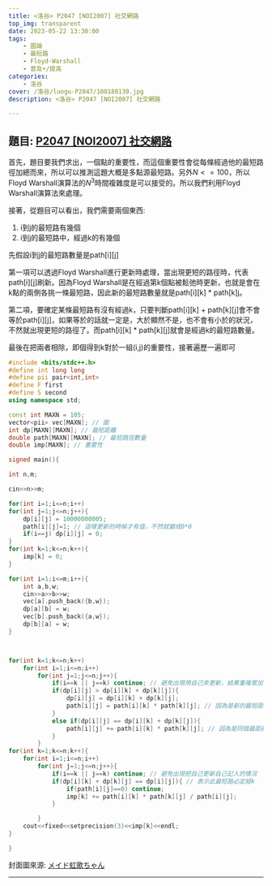 ```yaml
---
title: <洛谷> P2047 [NOI2007] 社交網路
top_img: transparent
date: 2023-05-22 13:30:00
tags: 
    - 圖論
    - 最短路
    - Floyd-Warshall
    - 普及+/提高
categories:
    - 洛谷
cover: /洛谷/luogu-P2047/108188130.jpg
description: <洛谷> P2047 [NOI2007] 社交網路

---
```


## 題目: [P2047 [NOI2007] 社交網路](https://www.luogu.com.cn/problem/P2047)

首先，題目要我們求出，一個點的重要性，而這個重要性會從每條經過他的最短路徑加總而來，所以可以推測這題大概是多點源最短路。另外$N<=100$，所以Floyd Warshall演算法的$N^3$時間複雜度是可以接受的。所以我們利用Floyd Warshall演算法來處理。

接著，從題目可以看出，我們需要兩個東西:
1. i到j的最短路有幾個
2. i到j的最短路中，經過k的有幾個

先假設i到j的最短路數量是path[i][j]

第一項可以透過Floyd Warshall進行更新時處理，當出現更短的路徑時，代表path[i][j]刷新。因為Floyd Warshall是在經過第k個點被鬆弛時更新，也就是會在k點的兩側各挑一條最短路，因此新的最短路數量就是path[i][k] * path[k][j](就基本的乘法原理)。

第二項，要確定某條最短路有沒有經過k，只要判斷path[i][k] + path[k][j]會不會等於path[i][j]，如果等於的話就一定是，大於顯然不是，也不會有小於的狀況，不然就出現更短的路徑了。而path[i][k] * path[k][j]就會是經過k的最短路數量。

最後在把兩者相除，即個得到k對於一組(i,j)的重要性，接著遍歷一遍即可

```c++
#include <bits/stdc++.h>
#define int long long
#define pii pair<int,int>
#define F first
#define S second
using namespace std;

const int MAXN = 105;
vector<pii> vec[MAXN]; // 圖
int dp[MAXN][MAXN]; // 最短距離
double path[MAXN][MAXN]; // 最短路徑數量
double imp[MAXN]; // 重要性

signed main(){

int n,m;

cin>>n>>m;

for(int i=1;i<=n;i++)
for(int j=1;j<=n;j++){
	dp[i][j] = 10000000005;
	path[i][j]=1; // 這樣更新的時候才有值，不然就變成0*0
	if(i==j) dp[i][j] = 0;
}
for(int k=1;k<=n;k++){
	imp[k] = 0;
}

for(int i=1;i<=m;i++){
	int a,b,w;
	cin>>a>>b>>w;
	vec[a].push_back({b,w});
	dp[a][b] = w;
	vec[b].push_back({a,w});
	dp[b][a] = w;
}



for(int k=1;k<=n;k++)
	for(int i=1;i<=n;i++)
		for(int j=1;j<=n;j++){
			if(i==k || j==k) continue; // 避免出現用自己來更新，結果重複累加的狀況
			if(dp[i][j] > dp[i][k] + dp[k][j]){
				dp[i][j] = dp[i][k] + dp[k][j];
				path[i][j] = path[i][k] * path[k][j]; // 因為是新的最短距離，所以重新給path一個值
			}
			else if(dp[i][j] == dp[i][k] + dp[k][j]){
				path[i][j] += path[i][k] * path[k][j]; // 因為是同個最距離，所以不重新給，用累加
			}
		}
for(int k=1;k<=n;k++){
	for(int i=1;i<=n;i++)
		for(int j=1;j<=n;j++){
			if(i==k || j==k) continue; // 避免出現把自己更新自己記入的情況
			if(dp[i][k] + dp[k][j] == dp[i][j]){ // 表示此最短路必定經k
				if(path[i][j]==0) continue;
				imp[k] += path[i][k] * path[k][j] / path[i][j];
			}

		}
	cout<<fixed<<setprecision(3)<<imp[k]<<endl;
}

}
```

封面圖來源: [メイド虹歌ちゃん](https://www.pixiv.net/artworks/108188130)

---
